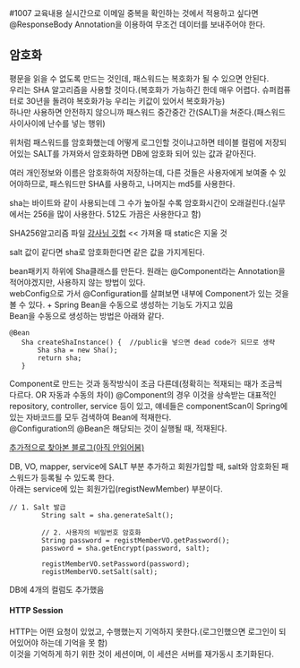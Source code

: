 #1007 교육내용
 실시간으로 이메일 중복을 확인하는 것에서 적용하고 싶다면 @ResponseBody Annotation을 이용하여 무조건 데이터를 보내주어야 한다.
 
## 암호화
 평문을 읽을 수 없도록 만드는 것인데, 패스워드는 복호화가 될 수 있으면 안된다.</br>
 우리는 SHA 알고리즘을 사용할 것이다.(복호화가 가능하긴 한데 매우 어렵다. 슈퍼컴퓨터로 30년을 돌려야 복호화가능 우리는 키값이 있어서 복호화가능)</br>
 하나만 사용하면 안전하지 않으니까 패스워드 중간중간 간(SALT)을 쳐준다.(패스워드 사이사이에 난수를 넣는 행위)</br>

 위처럼 패스워드를 암호화했는데 어떻게 로그인할 것이냐고하면 테이블 컬럼에 저장되어있는 SALT를 가져와서 암호화하면 DB에 암호화 되어 있는 값과 같아진다.</br>

 여러 개인정보와 이름은 암호화하여 저장하는데, 다른 것들은 사용자에게 보여줄 수 있어야하므로, 패스워드만 SHA를 사용하고, 나머지는 md5를 사용한다.</br>
 
 sha는 바이트와 같이 사용되는데 그 수가 높아질 수록 암호화시간이 오래걸린다.(실무에서는 256을 많이 사용한다. 512도 가끔은 사용한다고 함)</br>

 SHA256알고리즘 파일 [강사님 깃헙](https://github.com/seccoding/Utilities/blob/master/src/io/github/seccoding/utilities/SHA256Util.java) << 가져올 때 static은 지울 것</br>

 salt 값이 같다면 sha로 암호화한다면 같은 값을 가지게된다.
 
 bean패키지 하위에 Sha클래스를 만든다. 원래는 @Component라는 Annotation을 적어야겠지만, 사용하지 않는 방법이 있다. </br>
 webConfig으로 가서 @Configuration를 살펴보면 내부에 Component가 있는 것을 볼 수 있다. + Spring Bean을 수동으로 생성하는 기능도 가지고 있음 </br>
 Bean을 수동으로 생성하는 방법은 아래와 같다.
 ```
@Bean
	Sha createShaInstance() {  //public을 넣으면 dead code가 되므로 생략
		Sha sha = new Sha();
		return sha;
	}
 ```
Component로 만드는 것과 동작방식이 조금 다른데(정확히는 적재되는 때가 조금씩 다르다. OR 자동과 수동의 차이)
@Component의 경우 이것을 상속받는 대표적인 repository, controller, service 등이 있고, 얘네들은 componentScan이 Spring에 있는 자바코드를 모두 검색하여 Bean에 적재한다.</br>
@Configuration의 @Bean은 해당되는 것이 실행될 때, 적재된다.</br>

[추가적으로 찾아본 블로그(아직 안읽어봄)](https://mangkyu.tistory.com/75)

DB, VO, mapper, service에 SALT 부분 추가하고 회원가입할 때, salt와 암호화된 패스워드가 등록될 수 있도록 한다.</br>
아래는 service에 있는 회원가입(registNewMember) 부분이다.</br>
```
// 1. Salt 발급
		String salt = sha.generateSalt();
		
		// 2. 사용자의 비밀번호 암호화
		String password = registMemberVO.getPassword();
		password = sha.getEncrypt(password, salt);
		
		registMemberVO.setPassword(password);
		registMemberVO.setSalt(salt);
```

DB에 4개의 컬럼도 추가했음

#### HTTP Session
 HTTP는 어떤 요청이 있었고, 수행했는지 기억하지 못한다.(로그인했으면 로그인이 되어있어야 하는데 기억을 못 함)</br>
 이것을 기억하게 하기 위한 것이 세션이며, 이 세션은 서버를 재가동시 초기화된다.</br>
 
 
 










 

